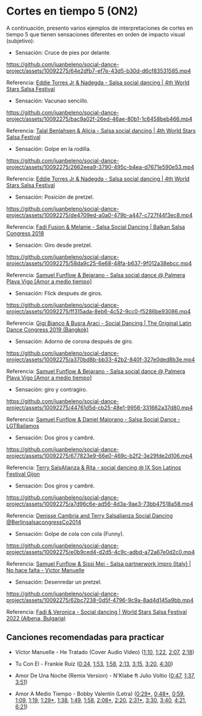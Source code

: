 # Cortes en tiempo 5 (ON2)

A continuación, presento varios ejemplos de interpretaciones de cortes en tiempo 5 que tienen sensaciones diferentes en orden de impacto visual (subjetivo):

- Sensación: Cruce de pies por delante.

https://github.com/juanbeleno/social-dance-project/assets/10092275/64e2dfb7-ef7e-43d5-b30d-d6cf83531585.mp4

Referencia: [Eddie Torres Jr & Nadegda - Salsa social dancing | 4th World Stars Salsa Festival](https://youtu.be/XIsL2A9fltU?t=86)


- Sensación: Vacunao sencillo.

https://github.com/juanbeleno/social-dance-project/assets/10092275/bac9a02f-26ed-46ae-80b1-1c6458beb466.mp4

Referencia: [Talal Benlahsen & Alicia - Salsa social dancing | 4th World Stars Salsa Festival](https://youtu.be/RfWrroVC3wY?t=150)


- Sensación: Golpe en la rodilla.

https://github.com/juanbeleno/social-dance-project/assets/10092275/2662eea9-3790-495c-b4ea-d7671e590e53.mp4

Referencia: [Eddie Torres Jr & Nadegda - Salsa social dancing | 4th World Stars Salsa Festival](https://youtu.be/XIsL2A9fltU?t=130)


- Sensación: Posición de pretzel.

https://github.com/juanbeleno/social-dance-project/assets/10092275/de4709ed-a0a0-479b-a447-c727f44f3ec8.mp4

Referencia: [Fadi Fusion & Melanie - Salsa Social Dancing | Balkan Salsa Congress 2018](https://youtu.be/9LwOwwKXmSI?t=164)


- Sensación: Giro desde pretzel.
  
https://github.com/juanbeleno/social-dance-project/assets/10092275/58da9c25-6e68-48fa-b637-9f012a38ebcc.mp4

Referencia: [Samuel Funflow & Bejarano - Salsa social dance @ Palmera Playa Vigo [Amor a medio tiempo]](https://youtu.be/rCUl8SBqDv0?t=42)


- Sensación: Flick después de giros.

https://github.com/juanbeleno/social-dance-project/assets/10092275/ff315ada-8eb6-4c52-9cc0-f5286be93086.mp4

Referencia: [Gigi Bianco & Busra Araci - Social Dancing | The Original Latin Dance Congress 2019 (Bangkok)](https://youtu.be/YIuaQGNJmbQ?t=75)


- Sensación: Adorno de corona después de giro.

https://github.com/juanbeleno/social-dance-project/assets/10092275/a370bd8b-bb33-42b2-840f-327e0ded8b3e.mp4

Referencia: [Samuel Funflow & Bejarano - Salsa social dance @ Palmera Playa Vigo [Amor a medio tiempo]](https://youtu.be/rCUl8SBqDv0?t=83)


- Sensación: giro y contragiro.

https://github.com/juanbeleno/social-dance-project/assets/10092275/44761d5d-cb25-48e1-9956-331662a37d80.mp4

Referencia: [Samuel Funflow & Daniel Maiorano - Salsa Social Dance - LGTBailamos](https://youtu.be/O9rB5NPlhjU?t=7)


- Sensación: Dos giros y cambré.

https://github.com/juanbeleno/social-dance-project/assets/10092275/677823e9-66e0-469c-b2f2-3e29fde2d106.mp4

Referencia: [Terry SalsAlianza & Rita - social dancing @ IX Son Latinos Festival Gijon](https://youtu.be/KzmAIXlc1Hc?t=130)


- Sensación: Dos giros y cambré.

https://github.com/juanbeleno/social-dance-project/assets/10092275/a7d96c6e-ad56-4d3a-9ae3-73bb47518a58.mp4

Referencia: [Denisse Cambria and Terry Salsalianza Social Dancing @BerlinsalsacongressCo2014](https://youtu.be/Ze70JxSegnw?t=203)


- Sensación: Golpe de cola con cola (Funny).

https://github.com/juanbeleno/social-dance-project/assets/10092275/e0b9ced4-d2d5-4c9c-adbd-a72a67e0d2c0.mp4

Referencia: [Samuel Funflow & Sissi Mei - Salsa partnerwork impro (Italy) | No hace falta - Victor Manuelle](https://youtu.be/6p8e9l8SBN0?t=1)


- Sensación: Desenredar un pretzel.

https://github.com/juanbeleno/social-dance-project/assets/10092275/62bc7238-0d5f-4796-9c9a-8ad4d145a9bb.mp4

Referencia: [Fadi & Veronica - Social dancing | World Stars Salsa Festival 2022 (Albena, Bulgaria)](https://youtu.be/y3vtEAEp6aI?si=dgjJkkpSkqlFBSqB?t=1)


## Canciones recomendadas para practicar

- Víctor Manuelle - He Tratado (Cover Audio Video) ([1:10](https://youtu.be/7wpVJvRIKYQ?t=70), [1:22](https://youtu.be/7wpVJvRIKYQ?t=82), [2:07](https://youtu.be/7wpVJvRIKYQ?t=127), [2:18](https://youtu.be/7wpVJvRIKYQ?t=138))

- Tu Con El - Frankie Ruíz ([0:24](https://youtu.be/OesXvuWhDnw?t=24), [1:53](https://youtu.be/OesXvuWhDnw?t=113), [1:58](https://youtu.be/OesXvuWhDnw?t=118), [2:13](https://youtu.be/OesXvuWhDnw?t=133), [3:15](https://youtu.be/OesXvuWhDnw?t=195), [3:20](https://youtu.be/OesXvuWhDnw?t=200), [4:30](https://youtu.be/OesXvuWhDnw?t=270))

- Amor De Una Noche (Remix Version) - N'Klabe ft Julio Voltio ([0:47](https://youtu.be/CJrhKAxv1x8?t=47), [1:37](https://youtu.be/CJrhKAxv1x8?t=96), [3:51](https://youtu.be/CJrhKAxv1x8?t=231))

- Amor A Medio Tiempo - Bobby Valentín (Letra) ([0:29*](https://youtu.be/u1PpVX5Ym3Y?t=29), [0:48*](https://youtu.be/u1PpVX5Ym3Y?t=48), [0:59](https://youtu.be/u1PpVX5Ym3Y?t=59), [1:09](https://youtu.be/u1PpVX5Ym3Y?t=69), [1:19](https://youtu.be/u1PpVX5Ym3Y?t=79), [1:29*](https://youtu.be/u1PpVX5Ym3Y?t=89), [1:38](https://youtu.be/u1PpVX5Ym3Y?t=98), [1:49](https://youtu.be/u1PpVX5Ym3Y?t=109), [1:58](https://youtu.be/u1PpVX5Ym3Y?t=118), [2:08*](https://youtu.be/u1PpVX5Ym3Y?t=128), [2:20](https://youtu.be/u1PpVX5Ym3Y?t=140), [2:31*](https://youtu.be/u1PpVX5Ym3Y?t=151), [3:30](https://youtu.be/u1PpVX5Ym3Y?t=210), [3:40](https://youtu.be/u1PpVX5Ym3Y?t=220), [4:21](https://youtu.be/u1PpVX5Ym3Y?t=261), [6:21](https://youtu.be/u1PpVX5Ym3Y?t=381))


